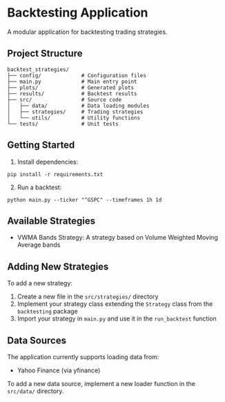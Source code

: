 # Backtesting Application

A modular application for backtesting trading strategies.

## Project Structure

```
backtest_strategies/
├── config/             # Configuration files
├── main.py             # Main entry point
├── plots/              # Generated plots
├── results/            # Backtest results
├── src/                # Source code
│   ├── data/           # Data loading modules
│   ├── strategies/     # Trading strategies
│   └── utils/          # Utility functions
└── tests/              # Unit tests
```

## Getting Started

1. Install dependencies:
```
pip install -r requirements.txt
```

2. Run a backtest:
```
python main.py --ticker "^GSPC" --timeframes 1h 1d
```

## Available Strategies

- VWMA Bands Strategy: A strategy based on Volume Weighted Moving Average bands

## Adding New Strategies

To add a new strategy:

1. Create a new file in the `src/strategies/` directory
2. Implement your strategy class extending the `Strategy` class from the `backtesting` package
3. Import your strategy in `main.py` and use it in the `run_backtest` function

## Data Sources

The application currently supports loading data from:

- Yahoo Finance (via yfinance)

To add a new data source, implement a new loader function in the `src/data/` directory.

